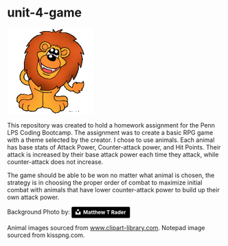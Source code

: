 # unit-4-game

<img src="assets/images/lion.gif" alt="lion clip-art">

This repository was created to hold a homework assignment for the Penn LPS Coding Bootcamp. The assignment was to create a basic RPG game with a theme selected by the creator. I chose to use animals. Each animal has base stats of Attack Power, Counter-attack power, and Hit Points. Their attack is increased by their base attack power each time they attack, while counter-attack does not increase. 

The game should be able to be won no matter what animal is chosen, the strategy is in choosing the proper order of combat to maximize initial combat with animals that have lower counter-attack power to build up their own attack power. 

Background Photo by: <a style="background-color:black;color:white;text-decoration:none;padding:4px 6px;font-family:-apple-system, BlinkMacSystemFont, &quot;San Francisco&quot;, &quot;Helvetica Neue&quot;, Helvetica, Ubuntu, Roboto, Noto, &quot;Segoe UI&quot;, Arial, sans-serif;font-size:12px;font-weight:bold;line-height:1.2;display:inline-block;border-radius:3px" href="https://unsplash.com/@matthew_t_rader?utm_medium=referral&amp;utm_campaign=photographer-credit&amp;utm_content=creditBadge" target="_blank" rel="noopener noreferrer" title="Download free do whatever you want high-resolution photos from Matthew T Rader"><span style="display:inline-block;padding:2px 3px"><svg xmlns="http://www.w3.org/2000/svg" style="height:12px;width:auto;position:relative;vertical-align:middle;top:-2px;fill:white" viewBox="0 0 32 32"><path d="M10 9V0h12v9H10zm12 5h10v18H0V14h10v9h12v-9z"></path></svg></span><span style="display:inline-block;padding:2px 3px">Matthew T Rader</span></a>

Animal images sourced from <a href="www.clipart-library.com">www.clipart-library.com</a>.
Notepad image sourced from kisspng.com. 
